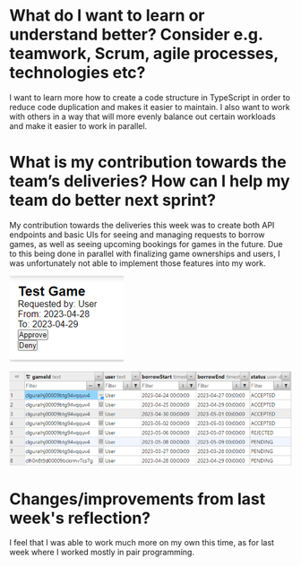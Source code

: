 # What do I want to learn or understand better? Consider e.g. teamwork, Scrum, agile processes, technologies etc?  
I want to learn more how to create a code structure in TypeScript in order to reduce code duplication and makes it easier to maintain. I also want to work with others in a way that will more evenly balance out certain workloads and make it easier to work in parallel.

# What is my contribution towards the team’s deliveries? How can I help my team do better next sprint?  
My contribution towards the deliveries this week was to create both API endpoints and basic UIs for seeing and managing requests to borrow games, as well as seeing upcoming bookings for games in the future. Due to this being done in parallel with finalizing game ownerships and users, I was unfortunately not able to implement those features into my work.

![Borrow request card](media/borrow_request.png)

![Borrow request states in database](media/borrow_requests_backend.png)

# Changes/improvements from last week's reflection?  
I feel that I was able to work much more on my own this time, as for last week where I worked mostly in pair programming.
